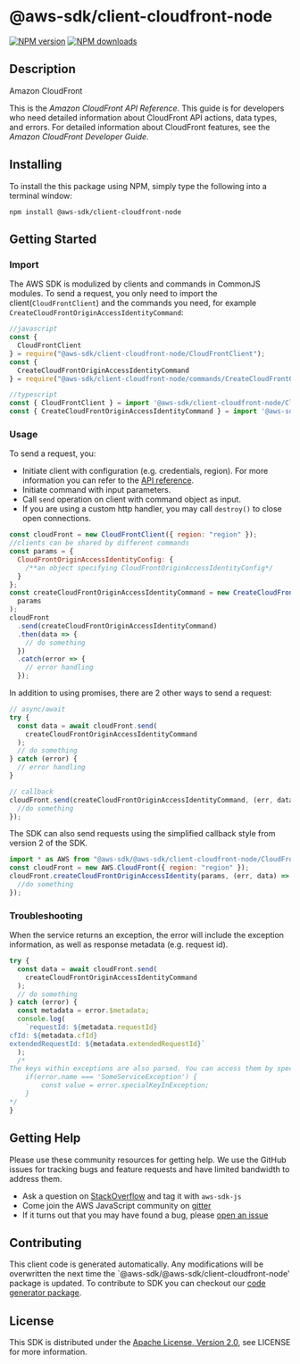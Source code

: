 # @aws-sdk/client-cloudfront-node

[![NPM version](https://img.shields.io/npm/v/@aws-sdk/client-cloudfront-node/preview.svg)](https://www.npmjs.com/package/@aws-sdk/client-cloudfront-node)
[![NPM downloads](https://img.shields.io/npm/dm/@aws-sdk/client-cloudfront-node.svg)](https://www.npmjs.com/package/@aws-sdk/client-cloudfront-node)

## Description

<fullname>Amazon CloudFront</fullname> <p>This is the <i>Amazon CloudFront API Reference</i>. This guide is for developers who need detailed information about CloudFront API actions, data types, and errors. For detailed information about CloudFront features, see the <i>Amazon CloudFront Developer Guide</i>.</p>

## Installing

To install the this package using NPM, simply type the following into a terminal window:

```
npm install @aws-sdk/client-cloudfront-node
```

## Getting Started

### Import

The AWS SDK is modulized by clients and commands in CommonJS modules. To send a request, you only need to import the client(`CloudFrontClient`) and the commands you need, for example `CreateCloudFrontOriginAccessIdentityCommand`:

```javascript
//javascript
const {
  CloudFrontClient
} = require("@aws-sdk/client-cloudfront-node/CloudFrontClient");
const {
  CreateCloudFrontOriginAccessIdentityCommand
} = require("@aws-sdk/client-cloudfront-node/commands/CreateCloudFrontOriginAccessIdentityCommand");
```

```javascript
//typescript
const { CloudFrontClient } = import '@aws-sdk/client-cloudfront-node/CloudFrontClient';
const { CreateCloudFrontOriginAccessIdentityCommand } = import '@aws-sdk/client-cloudfront-node/commands/CreateCloudFrontOriginAccessIdentityCommand';
```

### Usage

To send a request, you:

- Initiate client with configuration (e.g. credentials, region). For more information you can refer to the [API reference][].
- Initiate command with input parameters.
- Call `send` operation on client with command object as input.
- If you are using a custom http handler, you may call `destroy()` to close open connections.

```javascript
const cloudFront = new CloudFrontClient({ region: "region" });
//clients can be shared by different commands
const params = {
  CloudFrontOriginAccessIdentityConfig: {
    /**an object specifying CloudFrontOriginAccessIdentityConfig*/
  }
};
const createCloudFrontOriginAccessIdentityCommand = new CreateCloudFrontOriginAccessIdentityCommand(
  params
);
cloudFront
  .send(createCloudFrontOriginAccessIdentityCommand)
  .then(data => {
    // do something
  })
  .catch(error => {
    // error handling
  });
```

In addition to using promises, there are 2 other ways to send a request:

```javascript
// async/await
try {
  const data = await cloudFront.send(
    createCloudFrontOriginAccessIdentityCommand
  );
  // do something
} catch (error) {
  // error handling
}
```

```javascript
// callback
cloudFront.send(createCloudFrontOriginAccessIdentityCommand, (err, data) => {
  //do something
});
```

The SDK can also send requests using the simplified callback style from version 2 of the SDK.

```javascript
import * as AWS from "@aws-sdk/@aws-sdk/client-cloudfront-node/CloudFront";
const cloudFront = new AWS.CloudFront({ region: "region" });
cloudFront.createCloudFrontOriginAccessIdentity(params, (err, data) => {
  //do something
});
```

### Troubleshooting

When the service returns an exception, the error will include the exception information, as well as response metadata (e.g. request id).

```javascript
try {
  const data = await cloudFront.send(
    createCloudFrontOriginAccessIdentityCommand
  );
  // do something
} catch (error) {
  const metadata = error.$metadata;
  console.log(
    `requestId: ${metadata.requestId}
cfId: ${metadata.cfId}
extendedRequestId: ${metadata.extendedRequestId}`
  );
  /*
The keys within exceptions are also parsed. You can access them by specifying exception names:
    if(error.name === 'SomeServiceException') {
        const value = error.specialKeyInException;
    }
*/
}
```

## Getting Help

Please use these community resources for getting help. We use the GitHub issues for tracking bugs and feature requests and have limited bandwidth to address them.

- Ask a question on [StackOverflow](https://stackoverflow.com/questions/tagged/aws-sdk-js) and tag it with `aws-sdk-js`
- Come join the AWS JavaScript community on [gitter](https://gitter.im/aws/aws-sdk-js-v3)
- If it turns out that you may have found a bug, please [open an issue](https://github.com/aws/aws-sdk-js-v3/issues)

## Contributing

This client code is generated automatically. Any modifications will be overwritten the next time the `@aws-sdk/@aws-sdk/client-cloudfront-node' package is updated. To contribute to SDK you can checkout our [code generator package][].

## License

This SDK is distributed under the
[Apache License, Version 2.0](http://www.apache.org/licenses/LICENSE-2.0),
see LICENSE for more information.

[code generator package]: https://github.com/aws/aws-sdk-js-v3/tree/master/packages/service-types-generator
[api reference]: https://docs.aws.amazon.com/AWSJavaScriptSDK/latest/
